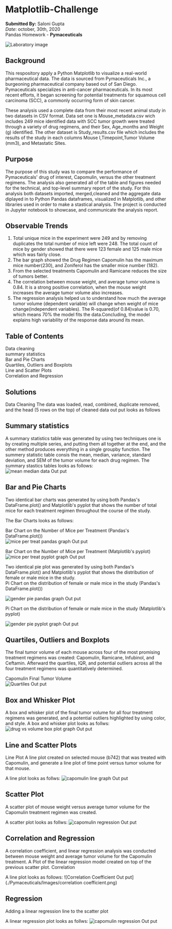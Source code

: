 # Matplotlib-Challenge
**Submitted By:** Saloni Gupta\
_Date_: october, 30th, 2020\
Pandas Homework - **Pymaceuticals** <br/>

![Laboratory image](./Pymaceuticals/Images/Laboratory.jpg)

## Background <br/>
This respository apply a Python Matplotlib to visualize a real-world pharmaceutical data. The data is sourced from Pymaceuticals Inc., a burgeoning pharmaceutical company based out of San Diego. Pymaceuticals specializes in anti-cancer pharmaceuticals. In its most recent efforts, it began screening for potential treatments for squamous cell carcinoma (SCC), a commonly occurring form of skin cancer.

These analysis used a complete data from their most recent animal study in two datasets in CSV format. Data set one is Mouse_metadata.csv wich includes 249 mice identified data with SCC tumor growth were treated through a variety of drug regimens, and their Sex, Age_months and Weight (g) identified. The other dataset is Study_results.csv file which includes the results of the study in each columns Mouse I,Timepoint,Tumor Volume (mm3), and Metastatic Sites.

## Purpose <br/>
The purpose of this study was to compare the performance of Pymaceuticals' drug of interest, Capomulin, versus the other treatment regimens. The analysis also generated all of the table and figures needed for the technical, and top-level summary report of the study. For this analysis both datasets imported, merged,cleaned and the aggregate data diplayed in to Python Pandas dataframes, visualized in Matplotlib, and other libraries used in order to make a stastical analysis. The project is conducted in Jupyter notebook to showcase, and communicate the analysis report.

## Observable Trends <br/>
1. Total unique mice in the experiment were 249 and by removing duplicates the total number of mice left were 248. The total count of mice by gender showed that there were 123 female and 125 male mice which was fairly close. <br/>
2. The bar graph showed the Drug Regimen Capomulin has the maximum mice number(230), and Zoniferol has the smaller mice number (182). <br/>
3. From the selected treatments Capomulin and Ramicane reduces the size of tumors better. <br/>
4. The correlation between mouse weight, and average tumor volume is 0.84. It is a strong positive correlation, when the mouse weight increases the average tumor volume also increases. <br/>
5. The regression analysis helped us to understand how much the average tumor volume (dependent variable) will change when weight of mice change(independent variables). The R-squared(of 0.84)value is 0.70, which means 70% the model fits the data.Concluding, the model explains high variability of the response data around its mean.

## Table of Contents </br>
Data cleaning </br>
summary statistics </br>
Bar and Pie Charts </br>
Quartiles, Outliers and Boxplots </br>
Line and Scatter Plots </br>
Correlation and Regression </br>

## Solutions </br>
Data Cleaning
The data was loaded, read, combined, duplicate removed, and the head (5 rows on the top) of cleaned data out put looks as follows

## Summary statistics </br>
A summary statistics table was generated by using two techniques one is by creating multiple series, and putting them all together at the end, and the other method produces everything in a single groupby function. The summery statistic table consis the mean, median, variance, standard deviation, and SEM of the tumor volume for each drug regimen. The summary stastics tables looks as follows: </br>
![mean median data Out put](./Pymaceuticals/Images/Mean_Median_data.png)

## Bar and Pie Charts
Two identical bar charts was generated by using both Pandas's DataFrame.plot() and Matplotlib's pyplot that shows the number of total mice for each treatment regimen throughout the course of the study.

The Bar Charts looks as follows: </br>

Bar Chart on the Number of Mice per Treatment (Pandas's DataFrame.plot()) </br>
![mice per treat pandas graph Out put](./Pymaceuticals/Images/pandas_mice_per_treat.png)

Bar Chart on the Number of Mice per Treatment (Matplotlib's pyplot) </br>
![mice per treat pyplot graph Out put](./Pymaceuticals/Images/pyplot_mice_per_treat.png)

Two identical pie plot was generated by using both Pandas's DataFrame.plot() and Matplotlib's pyplot that shows the distribution of female or male mice in the study.</br>
Pi Chart on the distribution of female or male mice in the study (Pandas's DataFrame.plot()) </br>

![gender pie pandas graph Out put](./Pymaceuticals/Images/pandas_gender_piegraph.png)

Pi Chart on the distribution of female or male mice in the study (Matplotlib's pyplot) </br>

![gender pie pyplot graph Out put](./Pymaceuticals/Images/pyplot_gender_piegraph.png)

## Quartiles, Outliers and Boxplots
The final tumor volume of each mouse across four of the most promising treatment regimens was created: Capomulin, Ramicane, Infubinol, and Ceftamin. Afterward the quartiles, IQR, and potential outliers across all the four treatment regimens was quantitatively determined.

Capomulin Final Tumor Volume </br>
![Quartiles Out put](./Pymaceuticals/Images/Quartiles_IQR_Screenshot.png)

## Box and Whisker Plot
A box and whisker plot of the final tumor volume for all four treatment regimens was generated, and a potential outliers highlighted by using color, and style.
A box and whisker plot looks as follws:
![drug vs volume box plot graph Out put](./Pymaceuticals/Images/drug_vs_volume_box_plot.png)

## Line and Scatter Plots
Line Plot
A line plot created on selected mouse (b742) that was treated with Capomulin, and generate a line plot of time point versus tumor volume for that mouse.

A line plot looks as follws:
![capomulin line graph Out put](./Pymaceuticals/Images/capomulin_line_graph.png)

## Scatter Plot
A scatter plot of mouse weight versus average tumor volume for the Capomulin treatment regimen was created.

A scatter plot looks as follws:
![capomulin regression Out put](./Pymaceuticals/Images/capomulin_scatterplot.png)

## Correlation and Regression
A correlation coefficient, and linear regression analysis was conducted between mouse weight and average tumor volume for the Capomulin treatment. A Plot of the linear regression model created on top of the previous scatter plot.
Correlation

A line plot looks as follows: 
![Correlation Coefficient Out put](./Pymaceuticals/Images/correlation coefficient.png)

## Regression

Adding a linear regression line to the scatter plot

A linear regression plot looks as follws:
![capomulin regression Out put](./Pymaceuticals/Images/capomulin_regression_plot.png)
